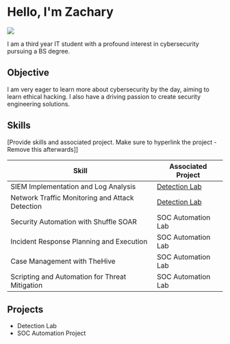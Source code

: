 # Hello, I'm Zachary
<a href="www.linkedin.com/in/zachary-o-6693862b4"><img src="https://img.shields.io/badge/-LinkedIn-0072b1?&style=for-the-badge&logo=linkedin&logoColor=white" /></a>


I am a third year IT student with a profound interest in cybersecurity pursuing a BS degree. 

## Objective

I am very eager to learn more about cybersecurity by the day, aiming to learn ethical hacking. I also have a driving passion to create security engineering solutions.


## Skills
[Provide skills and associated project. Make sure to hyperlink the project - Remove this afterwards]]

| Skill                                         | Associated Project         |
|-----------------------------------------------|----------------------------|
| SIEM Implementation and Log Analysis          | <a href="https://google.com">Detection Lab</a>|
| Network Traffic Monitoring and Attack Detection | <a href="https://google.com">Detection Lab</a>|
| Security Automation with Shuffle SOAR         | SOC Automation Lab|
| Incident Response Planning and Execution      | SOC Automation Lab|
| Case Management with TheHive                  | SOC Automation Lab|
| Scripting and Automation for Threat Mitigation | SOC Automation Lab|


## Projects
- Detection Lab
- SOC Automation Project

